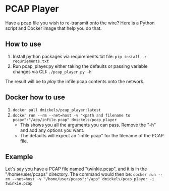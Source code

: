 # PCAP Player
Have a pcap file you wish to re-transmit onto the wire?  Here is a Python script and Docker image that help you do 
that.

## How to use
1. Install python packages via requirements.txt file: `pip install -r requriements.txt`
1. Run pcap_player.py either taking the defaults or passing variable changes via CLI: `./pcap_player.py -h`

The result will be to *play* the infile.pcap contents onto the network.

##  Docker how to use
1. ```docker pull dmickels/pcap_player:latest```
1. ```docker run --rm --net=host -v "<path and filename to pcap>":"/app/infile.pcap" dmickels/pcap_player```
    * This shows you all the arguments you can pass.  Remove the "-h" and add any options you want.
    * The defaults will expect an "infile.pcap" for the filename of the PCAP file.

## Example
Let's say you have a PCAP file named "twinkie.pcap", and it is in the "/home/user/pcaps" directory.
The command would then be:  ```docker run --rm --net=host -v "/home/user/pcaps":"/app" dmickels/pcap_player -i twinkie.pcap```
